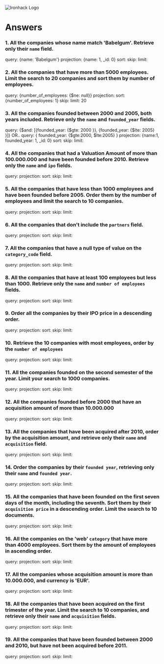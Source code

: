 ![Ironhack Logo](https://i.imgur.com/1QgrNNw.png)

# Answers

### 1. All the companies whose name match 'Babelgum'. Retrieve only their `name` field.

query: {name: 'Babelgum'}
projection: {name: 1, _id: 0}
sort: 
skip: 
limit: 

### 2. All the companies that have more than 5000 employees. Limit the search to 20 companies and sort them by **number of employees**.

query: {number_of_employees: {$ne: null}}
projection: 
sort: {number_of_employees: 1}
skip: 
limit: 20

### 3. All the companies founded between 2000 and 2005, both years included. Retrieve only the `name` and `founded_year` fields.


query: {$and: [{founded_year: {$gte: 2000 }}, {founded_year: {$lte: 2005} }]}
OR..
query: { founded_year: {$gte:2000, $lte:2005} }
projection: {name:1, founded_year: 1, _id: 0}
sort: 
skip: 
limit: 

### 4. All the companies that had a Valuation Amount of more than 100.000.000 and have been founded before 2010. Retrieve only the `name` and `ipo` fields.


query: 
projection: 
sort: 
skip: 
limit: 

### 5. All the companies that have less than 1000 employees and have been founded before 2005. Order them by the number of employees and limit the search to 10 companies.

query: 
projection: 
sort: 
skip: 
limit: 

### 6. All the companies that don't include the `partners` field.

query: 
projection: 
sort: 
skip: 
limit: 

### 7. All the companies that have a null type of value on the `category_code` field.

query: 
projection: 
sort: 
skip: 
limit: 

### 8. All the companies that have at least 100 employees but less than 1000. Retrieve only the `name` and `number of employees` fields.

query: 
projection: 
sort: 
skip: 
limit: 

### 9. Order all the companies by their IPO price in a descending order.

query: 
projection: 
sort: 
skip: 
limit: 

### 10. Retrieve the 10 companies with most employees, order by the `number of employees`

query: 
projection: 
sort: 
skip: 
limit: 

### 11. All the companies founded on the second semester of the year. Limit your search to 1000 companies.

query: 
projection: 
sort: 
skip: 
limit: 

### 12. All the companies founded before 2000 that have an acquisition amount of more than 10.000.000

query: 
projection: 
sort: 
skip: 
limit: 

### 13. All the companies that have been acquired after 2010, order by the acquisition amount, and retrieve only their `name` and `acquisition` field.

query: 
projection: 
sort: 
skip: 
limit: 

### 14. Order the companies by their `founded year`, retrieving only their `name` and `founded year`.

query: 
projection: 
sort: 
skip: 
limit: 

### 15. All the companies that have been founded on the first seven days of the month, including the seventh. Sort them by their `acquisition price` in a descending order. Limit the search to 10 documents.

query: 
projection: 
sort: 
skip: 
limit: 

### 16. All the companies on the 'web' `category` that have more than 4000 employees. Sort them by the amount of employees in ascending order.

query: 
projection: 
sort: 
skip: 
limit: 

### 17. All the companies whose acquisition amount is more than 10.000.000, and currency is 'EUR'.

query: 
projection: 
sort: 
skip: 
limit: 

### 18. All the companies that have been acquired on the first trimester of the year. Limit the search to 10 companies, and retrieve only their `name` and `acquisition` fields.

query: 
projection: 
sort: 
skip: 
limit: 

### 19. All the companies that have been founded between 2000 and 2010, but have not been acquired before 2011.

query: 
projection: 
sort: 
skip: 
limit: 
